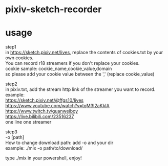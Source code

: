 # pixiv-sketch-recorder

# usage
step1</br>
in https://sketch.pixiv.net/lives, replace the contents of cookies.txt by your own cookies.</br>
You can record r18 streamers if you don't replace your cookies.</br>
cookie sample:   cookie_name,cookie_value,domain </br>
so please add your cookie value between the ',' (replace cookie_value)</br>

step2</br>
in pixiv.txt, add the stream http link of the streamer you want to record.</br>
example: </br>
https://sketch.pixiv.net/@ffgs10/lives </br>
https://www.youtube.com/watch?v=tqM3I2aKkIA </br>
https://www.twitch.tv/guanweiboy </br>
https://live.bilibili.com/23516237 </br>
one line one streamer </br>

step3</br>
-o \[path\]</br>
How to change download path: add -o and your dir</br>
example: ./mix -o path/to/download/


type ./mix in your powershell, enjoy!
